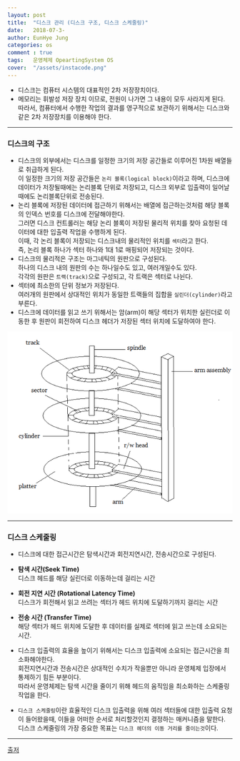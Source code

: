 ```yaml
---
layout: post
title:  "디스크 관리 (디스크 구조, 디스크 스케줄링)"
date:   2018-07-3-
author: EunHye Jung
categories: os
comment : true
tags:	운영체제 OpeartingSystem OS
cover:  "/assets/instacode.png"
---
```


   
    
*  디스크는 컴퓨터 시스템의 대표적인 2차 저장장치이다.  
* 메모리는 휘발성 저장 장치 이므로, 전원이 나가면 그 내용이 모두 사라지게 된다.  
  따라서, 컴퓨터에서 수행한 작업의 결과를 영구적으로 보관하기 위해서는 디스크와 같은 2차 저장장치를 이용해야 한다.  
   
   
- - -   
  
  
### 디스크의 구조   
    
* 디스크의 외부에서는 디스크를 일정한 크기의 저장 공간들로 이루어진 1차원 배열들로 취급하게 된다.    
  이 일정한 크기의 저장 공간들은 `논리 블록(logical block)`이라고 하며, 디스크에 데이터가 저장될때에는 논리블록 단위로 저장되고, 디스크 외부로 입출력이 일어날 때에도 논리블록단위로 전송된다.  
* 논리 블록에 저장된 데이터에 접근하기 위해서는 배열에 접근하는것처럼 해당 블록의 인덱스 번호를 디스크에 전달해야한다.  
  그러면 디스크 컨트롤러는 해당 논리 블록이 저장된 물리적 위치를 찾아 요청된 데이터에 대한 입출력 작업을 수행하게 된다.   
  이때, 각 논리 블록이 저장되는 디스크내의 물리적인 위치를 `섹터`라고 한다.  
  즉, 논리 블록 하나가 섹터 하나와 1대 1로 매핑되어 저장되는 것이다.  
* 디스크의 물리적은 구조는 마그네틱의 원판으로 구성된다.  
  하나의 디스크 내의 원판의 수는 하나일수도 있고, 여러개일수도 있다.  
  각각의 원판은 `트랙(track)`으로 구성되고, 각 트랙은 섹터로 나뉜다.  
* 섹터에 최소한의 단위 정보가 저장된다.  
  여러개의 원판에서 상대적인 위치가 동일한 트랙들의 집합을 `실린더(cylinder)`라고 부른다.   
* 디스크에 데이터를 읽고 쓰기 위해서는 암(arm)이 해당 섹터가 위치한 실린더로 이동한 후 원판이 회전하여 디스크 헤더가 저장된 섹터 위치에 도달하여야 한다.  
  
  
![content01](/assets/contents/os_content12.PNG)    
  
   
- - -   
   
   
### 디스크 스케줄링   
   
* 디스크에 대한 접근시간은 탐색시간과 회전지연시간, 전송시간으로 구성된다.   
  
* <b> 탐색 시간(Seek Time) </b>   
  디스크 헤드를 해당 실린더로 이동하는데 걸리는 시간  
* <b> 회전 지연 시간 (Rotational Latency Time) </b>     
  디스크가 회전해서 읽고 쓰려는 섹터가 헤드 위치에 도달하기까지 걸리는 시간   
* <b> 전송 시간 (Transfer Time) </b>   
  해당 섹터가 헤드 위치에 도달한 후 데이터를 실제로 섹터에 읽고 쓰는데 소요되는 시간.   
   
* 디스크 입출력의 효율을 높이기 위해서는 디스크 입출력에 소요되는 접근시간을 최소화해야한다.  
  회전지연시간과 전송시간은 상대적인 수치가 작을뿐만 아니라 운영체제 입장에서 통제하기 힘든 부분이다.  
  따라서 운영체제는 탐색 시간을 줄이기 위해 헤드의 움직임을 최소화하는 스케줄링 작업을 한다.  
* `디스크 스케줄링`이란 효율적인 디스크 입출력을 위해 여러 섹터들에 대한 입출력 요청이 들어왔을때, 이들을 어떠한 순서로 처리할것인지 결정하는 매커니즘을 말한다.  
  디스크 스케줄링의 가장 중요한 목표는 `디스크 헤더의 이동 거리를 줄이는것`이다.   
   
   
   
   
- - -   
    
[출저](https://book.naver.com/bookdb/book_detail.nhn?bid=4392911)  
   
   


